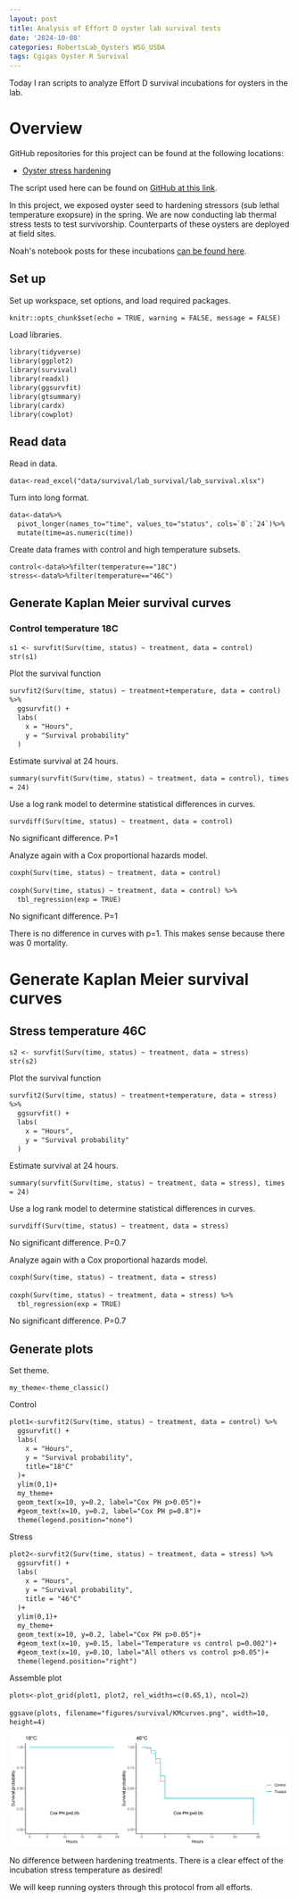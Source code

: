 ```yaml
---
layout: post
title: Analysis of Effort D oyster lab survival tests
date: '2024-10-08'
categories: RobertsLab_Oysters WSG_USDA
tags: Cgigas Oyster R Survival
---
```


Today I ran scripts to analyze Effort D survival incubations for oysters in the lab. 

# Overview 

GitHub repositories for this project can be found at the following locations:  

- [Oyster stress hardening](https://github.com/RobertsLab/project-gigas-conditioning/tree/main) 

The script used here can be found on [GitHub at this link](https://github.com/RobertsLab/project-gigas-conditioning/blob/main/code/survival_lab.Rmd).  

In this project, we exposed oyster seed to hardening stressors (sub lethal temperature exopsure) in the spring. We are now conducting lab thermal stress tests to test survivorship. Counterparts of these oysters are deployed at field sites.  

Noah's notebook posts for these incubations [can be found here](https://genefish.wordpress.com/).  

## Set up 

Set up workspace, set options, and load required packages.    
  
```
knitr::opts_chunk$set(echo = TRUE, warning = FALSE, message = FALSE)
```

Load libraries.   

```
library(tidyverse)
library(ggplot2)
library(survival)
library(readxl)
library(ggsurvfit)
library(gtsummary)
library(cardx)
library(cowplot)
```

## Read data 

Read in data.   

```
data<-read_excel("data/survival/lab_survival/lab_survival.xlsx")
```

Turn into long format.   

```
data<-data%>%
  pivot_longer(names_to="time", values_to="status", cols=`0`:`24`)%>%
  mutate(time=as.numeric(time))
```

Create data frames with control and high temperature subsets.   

```
control<-data%>%filter(temperature=="18C")
stress<-data%>%filter(temperature=="46C")
```

## Generate Kaplan Meier survival curves 

### Control temperature 18C

```
s1 <- survfit(Surv(time, status) ~ treatment, data = control)
str(s1)
```

Plot the survival function  

```
survfit2(Surv(time, status) ~ treatment+temperature, data = control) %>% 
  ggsurvfit() +
  labs(
    x = "Hours",
    y = "Survival probability"
  )
```

Estimate survival at 24 hours.   

```
summary(survfit(Surv(time, status) ~ treatment, data = control), times = 24)
```

Use a log rank model to determine statistical differences in curves.   

```
survdiff(Surv(time, status) ~ treatment, data = control)
```

No significant difference. P=1  

Analyze again with a Cox proportional hazards model.   

```
coxph(Surv(time, status) ~ treatment, data = control)

coxph(Surv(time, status) ~ treatment, data = control) %>% 
  tbl_regression(exp = TRUE) 
```

No significant difference. P=1  

There is no difference in curves with p=1. This makes sense because there was 0 mortality.  

# Generate Kaplan Meier survival curves 

## Stress temperature 46C

```
s2 <- survfit(Surv(time, status) ~ treatment, data = stress)
str(s2)
```

Plot the survival function   

```
survfit2(Surv(time, status) ~ treatment+temperature, data = stress) %>% 
  ggsurvfit() +
  labs(
    x = "Hours",
    y = "Survival probability"
  )
```

Estimate survival at 24 hours.    
 
```
summary(survfit(Surv(time, status) ~ treatment, data = stress), times = 24)
```

Use a log rank model to determine statistical differences in curves.   

```
survdiff(Surv(time, status) ~ treatment, data = stress)
```

No significant difference. P=0.7    

Analyze again with a Cox proportional hazards model.   

```
coxph(Surv(time, status) ~ treatment, data = stress)

coxph(Surv(time, status) ~ treatment, data = stress) %>% 
  tbl_regression(exp = TRUE) 
```

No significant difference. P=0.7 

## Generate plots 
 
Set theme.   

```
my_theme<-theme_classic()
```

Control  

```
plot1<-survfit2(Surv(time, status) ~ treatment, data = control) %>% 
  ggsurvfit() +
  labs(
    x = "Hours",
    y = "Survival probability",
    title="18°C"
  )+
  ylim(0,1)+
  my_theme+
  geom_text(x=10, y=0.2, label="Cox PH p>0.05")+
  #geom_text(x=10, y=0.2, label="Cox PH p=0.8")+
  theme(legend.position="none")
```

Stress  

```
plot2<-survfit2(Surv(time, status) ~ treatment, data = stress) %>% 
  ggsurvfit() +
  labs(
    x = "Hours",
    y = "Survival probability",
    title = "46°C"
  )+
  ylim(0,1)+
  my_theme+
  geom_text(x=10, y=0.2, label="Cox PH p>0.05")+
  #geom_text(x=10, y=0.15, label="Temperature vs control p=0.002")+
  #geom_text(x=10, y=0.10, label="All others vs control p>0.05")+
  theme(legend.position="right")
```

Assemble plot  

```
plots<-plot_grid(plot1, plot2, rel_widths=c(0.65,1), ncol=2)

ggsave(plots, filename="figures/survival/KMcurves.png", width=10, height=4)
```

![](https://github.com/AHuffmyer/ASH_Putnam_Lab_Notebook/blob/master/images/NotebookImages/oysters/wsg_usda/survival_lab/KMcurves.png?raw=true)

No difference between hardening treatments. There is a clear effect of the incubation stress temperature as desired!  

We will keep running oysters through this protocol from all efforts.    